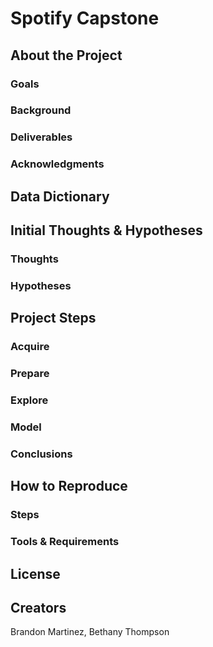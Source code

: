 # Spotify Capstone
## About the Project
### Goals
### Background
### Deliverables
### Acknowledgments
## Data Dictionary
## Initial Thoughts & Hypotheses
### Thoughts
### Hypotheses
## Project Steps
### Acquire
### Prepare
### Explore
### Model
### Conclusions
## How to Reproduce
### Steps
### Tools & Requirements
## License
## Creators
Brandon Martinez, Bethany Thompson